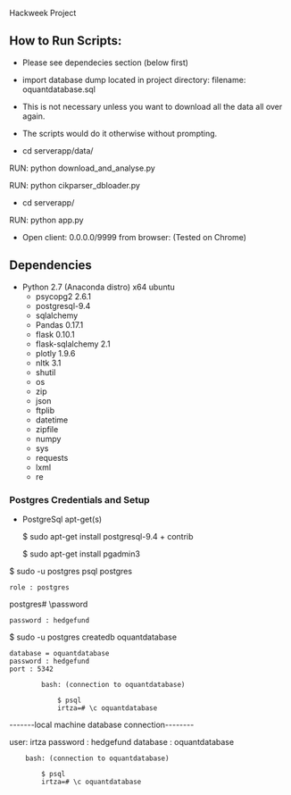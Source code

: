Hackweek Project

## How to Run Scripts:

-	Please see dependecies section (below first)

-  import database dump located in project directory: 
		filename: oquantdatabase.sql

-  This is not necessary unless you want to download all the data all over again.
-  The scripts would do it otherwise without prompting.

-   cd serverapp/data/

RUN:	python download_and_analyse.py

RUN:	python cikparser_dbloader.py

-   cd serverapp/

RUN: 	python app.py

-	Open client:
		0.0.0.0/9999 from browser: 
		(Tested on Chrome)

## Dependencies 

- Python 2.7 (Anaconda distro) x64 ubuntu
	- psycopg2  		2.6.1 
	- postgresql-9.4 
	- sqlalchemy
	- Pandas 			0.17.1
	- flask 			0.10.1
	- flask-sqlalchemy 	2.1
	- plotly 			1.9.6
	- nltk 				3.1
	- shutil 
	- os
	- zip
	- json
	- ftplib
	- datetime 
	- zipfile
	- numpy
	- sys
	- requests
	- lxml
	- re


### Postgres Credentials and Setup

- PostgreSql apt-get(s)

	$ sudo apt-get install postgresql-9.4 
	+ 
	contrib

	$ sudo apt-get install pgadmin3

$ sudo -u postgres psql postgres

	role : postgres

postgres# \password 
	
	password : hedgefund

$ sudo -u postgres createdb oquantdatabase

	database = oquantdatabase
	password : hedgefund
	port : 5342

			bash: (connection to oquantdatabase)

				$ psql 
				irtza=# \c oquantdatabase 


-------local machine database connection--------

user: irtza
password : hedgefund
database : oquantdatabase

		bash: (connection to oquantdatabase)
		
			$ psql 
			irtza=# \c oquantdatabase 

